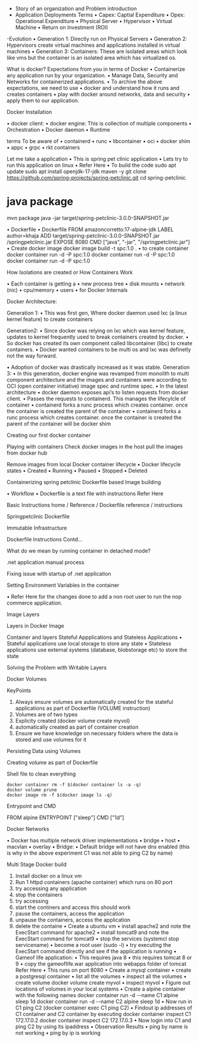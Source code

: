 - Story of an organization and Problem introduction
- Application Deployments
    Terms
•	Capex: Captial Expenditure
•	Opex: Operational Expenditure
•	Physical Server
•	Hypervisor
•	Virtual Machine
•	Return on Investment (ROI)

-Evolution 
 •	Generation 1: Directly run on Physical Servers
 •	Generation 2: Hypervisors create virtual machines and applications installed in virtual machines
 •	Generation 3: Containers: These are isolated areas which look like vms but the container is an isolated area which has virtualized os.

 What is docker?
 Expectations from you in terms of Docker
•	Containerize any application run by your organization.
•	Manage Data, Security and Networks for containerized applications.
•	To archive the above expectations, we need to use
•	docker and understand how it runs and creates containers
•	play with docker around networks, data and security
•	apply them to our application.

Docker Installation

•	docker client:
•	docker engine: This is collection of multiple components
•	Orchestration
•	Docker daemon
•	Runtime

terms To be aware of
•	containerd
•	runc
•	libcontainer
•	oci
•	docker shim
•	appc
•	grpc
•	rkt containers

Let me take a application
•	This is spring pet clinic application
•	Lets try to run this application on linux
•	Refer Here
•	To build the code
sudo apt update
sudo apt install openjdk-17-jdk maven -y
git clone https://github.com/spring-projects/spring-petclinic.git
cd spring-petclinic
# java package
mvn package
java -jar target/spring-petclinic-3.0.0-SNAPSHOT.jar

•	Dockerfile
•	Dockerfile
FROM amazoncorretto:17-alpine-jdk
LABEL author=khaja
ADD target/spring-petclinic-3.0.0-SNAPSHOT.jar /springpetclinic.jar
EXPOSE 8080
CMD ["java", "-jar", "/springpetclinic.jar"]
•	Create docker image
docker image build -t spc:1.0 .
•	to create container
docker container run -d -P spc:1.0
docker container run -d -P spc:1.0
docker container run -d -P spc:1.0

How Isolations are created or How Containers Work

•	Each container is getting a
•	new process tree
•	disk mounts
•	network (nic)
•	cpu/memory
•	users
•  for Docker Internals

Docker Architecture:

Generation 1:
•	This was first gen, Where docker daemon used lxc (a linux kernel feature) to create containers
 
Generation2:
•	Since docker was relying on lxc which was kernel feature, updates to kernel frequently used to break containers created by docker.
•	So docker has created its own component called libcontainer (libc) to create containers.
•	Docker wanted containers to be multi os and lxc was definetly not the way forward.
 
•	Adoption of docker was drastically increased as it was stable.
Generation 3:
•	In this generation, docker engine was revamped from monolith to multi component architecture and the images and containers were according to OCI (open container initiative) image spec and runtime spec.
•	In the latest architecture
•	docker daemon exposes api’s to listen requests from docker client.
•	Passes the requests to containerd. This manages the lifecylcle of container
•	containerd forks a runc process which creates container. once the container is created the parent of the container 
•	containerd forks a runc process which creates container. once the container is created the parent of the container will be docker shim
 
Creating our first docker container

Playing with containers
Check docker images in the host
pull the images from docker hub

Remove images from local
Docker container lifecycle
•	Docker lifecycle states
•	Created
•	Running
•	Paused
•	Stopped
•	Deleted

Containerizing spring petclinic
Dockerfile based Image building

•	Workflow
•	Dockerfile is a text file with instructions Refer Here

Basic Instructions
home
/
Reference
/
Dockerfile reference
/
instructions

Springpetclinic Dockerfile

Immutable Infrastructure

Dockerfile Instructions Contd…

What do we mean by running container in detached mode?

.net application manual process

Fixing issue with startup of .net application

Setting Environment Variables in the container

•	Refer Here for the changes done to add a non root user to run the nop commerce application.
 
 Image Layers

Layers in Docker Image

Container and layers
Stateful Appplications and Stateless Applications
•	Stateful applications use local storage to store any state
•	Stateless applications use external systems (database, blobstorage etc) to store the state

Solving the Problem with Writable Layers


Docker Volumes

KeyPoints
1.	Always ensure volumes are automatically created for the stateful applications as part of Dockerfile (VOLUME instruction)
2.	Volumes are of two types
1.	Explicity created (docker volume create myvol)
2.	automatically created as part of container creation
3.	Ensure we have knowledge on necessary folders where the data is stored and use volumes for it


Persisting Data using Volumes

Creating volume as part of Dockerfile

Shell file to clean everything

```#!/bin/bash
docker container rm -f $(docker container ls -a -q)
docker volume prune
docker image rm -f $(docker image ls -q)
```
Entrypoint and CMD

FROM alpine
ENTRYPOINT ["sleep"]
CMD ["1d"]


Docker Networks

•	Docker has multiple network driver implementations
•	bridge
•	host
•	macvlan
•	overlay
•	Bridge:
•	Default bridge will not have dns enabled (this is why in the above experiment C1 was not able to ping C2 by name)


Multi Stage Docker build

<!-- Exercise -->

1.	Install docker on a linux vm
2.	Run 1 httpd containers (apache container) which runs on 80 port
3.	try accessing any application
4.	stop the containers
5.	try accessing
6.	start the continers and access this should work
7.	pause the containers, access the application
8.	unpause the containers, access the application
9.	delete the containe
•	Create a ubuntu vm
•	install apache2 and note the ExecStart command for apache2
•	install tomcat9 and note the ExecStart command for tomcat9
•	stop the services (systemcl stop servicename)
•	become a root user (sudo -i)
•	try executing the ExecStart command directly and see if the application is running
•	Gameof life application:
•	This requires java 8
•	this requires tomcat 8 or 9
•	copy the gameoflife.war application into webapps folder of tomcat Refer Here
•	This runs on port 8080
•	Create a mysql container
•	create a postgresql container
•	list all the volumes
•	inspect all the volumes
•	create volume docker volume create myvol
•	inspect myvol
•	Figure out locations of volumes in your local systems
•	Create a alpine container with the following names
docker container run -d --name C1 alpine sleep 1d
docker container run -d --name C2 alpine sleep 1d
•	Now run in C1 ping C2 (docker container exec C1 ping C2)
•	Findout ip addresses of C1 container and C2 container by executing
docker container inspect C1 172.17.0.2
docker container inspect C2 172.17.0.3
•	Now login into C1 and ping C2 by using its ipaddress
•	Observation Results
•	ping by name is not working
•	ping by ip is working





